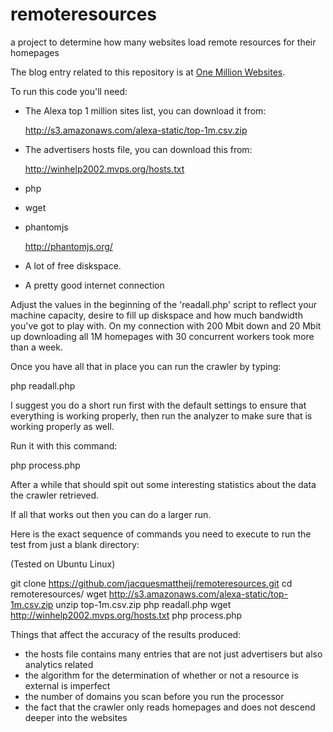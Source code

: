 # remoteresources
a project to determine how many websites load remote resources for their homepages

The blog entry related to this repository is at [One Million Websites](http://jacquesmattheij.com/one-million-websites).

To run this code you'll need:

- The Alexa top 1 million sites list, you can download it from:

    http://s3.amazonaws.com/alexa-static/top-1m.csv.zip

- The advertisers hosts file, you can download this from:

    http://winhelp2002.mvps.org/hosts.txt

- php

- wget

- phantomjs

    http://phantomjs.org/

- A lot of free diskspace.

- A pretty good internet connection

Adjust the values in the beginning of the 'readall.php' script to reflect your machine capacity, desire to fill up diskspace and how much bandwidth you've got to play with. On my connection with 200 Mbit down and 20 Mbit up downloading all 1M homepages with 30 concurrent workers took more than a week.

Once you have all that in place you can run the crawler by typing:

php readall.php

I suggest you do a short run first with the default settings to ensure that everything is working properly, then run the analyzer to make sure that is working properly as well.

Run it with this command:

php process.php

After a while that should spit out some interesting statistics about the data the crawler retrieved.

If all that works out then you can do a larger run.

Here is the exact sequence of commands you need to execute to run the test from just a blank directory:

(Tested on Ubuntu Linux)

  git clone https://github.com/jacquesmattheij/remoteresources.git
  cd remoteresources/
  wget http://s3.amazonaws.com/alexa-static/top-1m.csv.zip
  unzip top-1m.csv.zip 
  php readall.php
  wget http://winhelp2002.mvps.org/hosts.txt
  php process.php

Things that affect the accuracy of the results produced:

- the hosts file contains many entries that are not just advertisers but also analytics related
- the algorithm for the determination of whether or not a resource is external is imperfect
- the number of domains you scan before you run the processor
- the fact that the crawler only reads homepages and does not descend deeper into the websites 
 


